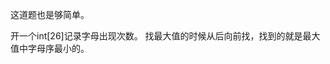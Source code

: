 <!-- date and tags in the next two lines
2017-05-04 21:47:36 +0800
string processing, characters
-->

这道题也是够简单。

开一个int[26]记录字母出现次数。
找最大值的时候从后向前找，找到的就是最大值中字母序最小的。
